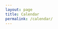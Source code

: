 ```yaml
---
layout: page
title: Calendar
permalink: /calendar/
---
```


<!-- Calendly inline widget begin -->
<div class="calendly-inline-widget" data-url="https://calendly.com/wgrover/30min" style="min-width:320px;height:1900px;"></div>
<script type="text/javascript" src="https://assets.calendly.com/assets/external/widget.js"></script>
<!-- Calendly inline widget end -->
